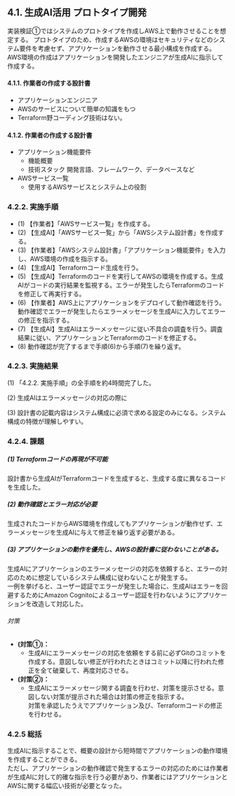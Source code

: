 ## 4.1. 生成AI活用 プロトタイプ開発

実装検証①ではシステムのプロトタイプを作成しAWS上で動作させることを想定する。
プロトタイプのため、作成するAWSの環境はセキュリティなどのシステム要件を考慮セず、アプリケーションを動作させる最小構成を作成する。
AWS環境の作成はアプリケーションを開発したエンジニアが生成AIに指示して作成する。

#### 4.1.1. 作業者の作成する設計書

- アプリケーションエンジニア
- AWSのサービスについて簡単の知識をもつ
- Terraform野コーディング技術はない。

#### 4.1.2. 作業者の作成する設計書

- アプリケーション機能要件  
    - 機能概要
    - 技術スタック 開発言語、フレームワーク、データベースなど
- AWSサービス一覧
    - 使用するAWSサービスとシステム上の役割

### 4.2.2. 実施手順

- (1) 【作業者】「AWSサービス一覧」を作成する。
- (2) 【生成AI】「AWSサービス一覧」から「AWSシステム設計書」を作成する。
- (3) 【作業者】「AWSシステム設計書」「アプリケーション機能要件」を入力し、AWS環境の作成を指示する。
- (4) 【生成AI】Terraformコード生成を行う。
- (5) 【生成AI】Terraformのコードを実行してAWSの環境を作成する。生成AIがコードの実行結果を監視する。エラーが発生したらTerraformのコードを修正して再実行する。
- (6) 【作業者】AWS上にアプリケーションをデプロイして動作確認を行う。動作確認でエラーが発生したらエラーメッセージを生成AIに入力してエラーの修正を指示する。
- (7) 【生成AI】生成AIはエラーメッセージに従い不具合の調査を行う。調査結果に従い、アプリケーションとTerraformのコードを修正する。
- (8) 動作確認が完了するまで手順(6)から手順(7)を繰り返す。

### 4.2.3. 実施結果

(1) 「4.2.2. 実施手順」の全手順を約4時間完了した。

(2) 生成AIはエラーメッセージの対応の際に

(3) 設計書の記載内容はシステム構成に必須で求める設定のみになる。システム構成の特徴が理解しやすい。

### 4.2.4. 課題

##### (1) Terraformコードの再現が不可能

設計書から生成AIがTerraformコードを生成すると、生成する度に異なるコードを生成した。  

##### (2) 動作確認とエラー対応が必要

生成されたコードからAWS環境を作成してもアプリケーションが動作せず、エラーメッセージを生成AIに与えて修正を繰り返す必要がある。

##### (3) アプリケーションの動作を優先し、AWSの設計書に従わないことがある。

生成AIにアプリケーションのエラーメッセージの対応を依頼すると、エラーの対応のために想定しているシステム構成に従わないことが発生する。  
一例を挙げると、ユーザー認証でエラーが発生した場合に、生成AIはエラーを回避するためにAmazon Cognitoによるユーザー認証を行わないようにアプリケーションを改造して対応した。

###### 対策

- **(対策①)：**  
    - 生成AIにエラーメッセージの対応を依頼をする前に必ずGitのコミットを作成する。意図しない修正が行われたときはコミット以降に行われた修正を全て破棄して、再度対応させる。
- **(対策②)：**  
    - 生成AIにエラーメッセージ関する調査を行わせ、対策を提示させる。意図しない対策が提示された場合は対策の修正を指示する。  
      対策を承認したうえでアプリケーション及び、Terraformコードの修正を行わせる。

### 4.2.5 総括

生成AIに指示することで、概要の設計から短時間でアプリケーションの動作環境を作成することができる。  
ただし、アプリケーションの動作確認で発生するエラーの対応のためには作業者が生成AIに対して的確な指示を行う必要があり、作業者にはアプリケーションとAWSに関する幅広い技術が必要となった。
